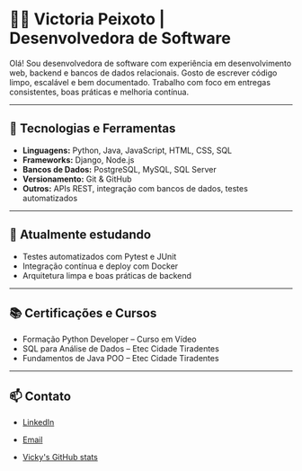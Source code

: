 # 👩‍💻 Victoria Peixoto | Desenvolvedora de Software

Olá! Sou desenvolvedora de software com experiência em desenvolvimento web, backend e bancos de dados relacionais. Gosto de escrever código limpo, escalável e bem documentado. Trabalho com foco em entregas consistentes, boas práticas e melhoria contínua.

---

## 💼 Tecnologias e Ferramentas

- **Linguagens:** Python, Java, JavaScript, HTML, CSS, SQL  
- **Frameworks:** Django, Node.js  
- **Bancos de Dados:** PostgreSQL, MySQL, SQL Server  
- **Versionamento:** Git & GitHub  
- **Outros:** APIs REST, integração com bancos de dados, testes automatizados

---

## 🌱 Atualmente estudando

- Testes automatizados com Pytest e JUnit  
- Integração contínua e deploy com Docker  
- Arquitetura limpa e boas práticas de backend

---

## 📚 Certificações e Cursos

- Formação Python Developer – Curso em Vídeo 
- SQL para Análise de Dados – Etec Cidade Tiradentes
- Fundamentos de Java POO – Etec Cidade Tiradentes 

---

## 📫 Contato

- [LinkedIn](https://www.linkedin.com/in/victoria-peixoto-de-oliveira-154970356/)
- [Email](mailto:galaxy.o.peixoto@gmail.com)

- [Vicky's GitHub stats](https://github-readme-stats.vercel.app/api?username=vickyAqui&show_icons=true&theme=default)
